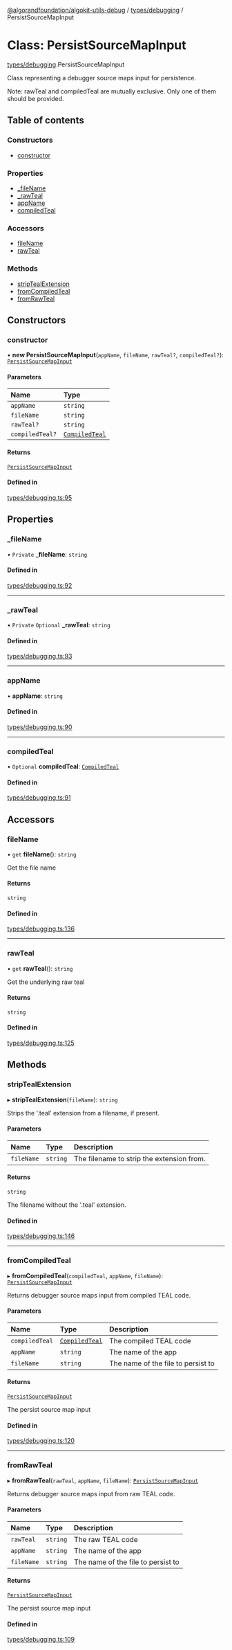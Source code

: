 [@algorandfoundation/algokit-utils-debug](../README.md) / [types/debugging](../modules/types_debugging.md) / PersistSourceMapInput

# Class: PersistSourceMapInput

[types/debugging](../modules/types_debugging.md).PersistSourceMapInput

Class representing a debugger source maps input for persistence.

Note: rawTeal and compiledTeal are mutually exclusive. Only one of them should be provided.

## Table of contents

### Constructors

- [constructor](types_debugging.PersistSourceMapInput.md#constructor)

### Properties

- [\_fileName](types_debugging.PersistSourceMapInput.md#_filename)
- [\_rawTeal](types_debugging.PersistSourceMapInput.md#_rawteal)
- [appName](types_debugging.PersistSourceMapInput.md#appname)
- [compiledTeal](types_debugging.PersistSourceMapInput.md#compiledteal)

### Accessors

- [fileName](types_debugging.PersistSourceMapInput.md#filename)
- [rawTeal](types_debugging.PersistSourceMapInput.md#rawteal)

### Methods

- [stripTealExtension](types_debugging.PersistSourceMapInput.md#striptealextension)
- [fromCompiledTeal](types_debugging.PersistSourceMapInput.md#fromcompiledteal)
- [fromRawTeal](types_debugging.PersistSourceMapInput.md#fromrawteal)

## Constructors

### constructor

• **new PersistSourceMapInput**(`appName`, `fileName`, `rawTeal?`, `compiledTeal?`): [`PersistSourceMapInput`](types_debugging.PersistSourceMapInput.md)

#### Parameters

| Name | Type |
| :------ | :------ |
| `appName` | `string` |
| `fileName` | `string` |
| `rawTeal?` | `string` |
| `compiledTeal?` | [`CompiledTeal`](../interfaces/types_debugging.CompiledTeal.md) |

#### Returns

[`PersistSourceMapInput`](types_debugging.PersistSourceMapInput.md)

#### Defined in

[types/debugging.ts:95](https://github.com/algorandfoundation/algokit-utils-ts-debug/blob/main/src/types/debugging.ts#L95)

## Properties

### \_fileName

• `Private` **\_fileName**: `string`

#### Defined in

[types/debugging.ts:92](https://github.com/algorandfoundation/algokit-utils-ts-debug/blob/main/src/types/debugging.ts#L92)

___

### \_rawTeal

• `Private` `Optional` **\_rawTeal**: `string`

#### Defined in

[types/debugging.ts:93](https://github.com/algorandfoundation/algokit-utils-ts-debug/blob/main/src/types/debugging.ts#L93)

___

### appName

• **appName**: `string`

#### Defined in

[types/debugging.ts:90](https://github.com/algorandfoundation/algokit-utils-ts-debug/blob/main/src/types/debugging.ts#L90)

___

### compiledTeal

• `Optional` **compiledTeal**: [`CompiledTeal`](../interfaces/types_debugging.CompiledTeal.md)

#### Defined in

[types/debugging.ts:91](https://github.com/algorandfoundation/algokit-utils-ts-debug/blob/main/src/types/debugging.ts#L91)

## Accessors

### fileName

• `get` **fileName**(): `string`

Get the file name

#### Returns

`string`

#### Defined in

[types/debugging.ts:136](https://github.com/algorandfoundation/algokit-utils-ts-debug/blob/main/src/types/debugging.ts#L136)

___

### rawTeal

• `get` **rawTeal**(): `string`

Get the underlying raw teal

#### Returns

`string`

#### Defined in

[types/debugging.ts:125](https://github.com/algorandfoundation/algokit-utils-ts-debug/blob/main/src/types/debugging.ts#L125)

## Methods

### stripTealExtension

▸ **stripTealExtension**(`fileName`): `string`

Strips the '.teal' extension from a filename, if present.

#### Parameters

| Name | Type | Description |
| :------ | :------ | :------ |
| `fileName` | `string` | The filename to strip the extension from. |

#### Returns

`string`

The filename without the '.teal' extension.

#### Defined in

[types/debugging.ts:146](https://github.com/algorandfoundation/algokit-utils-ts-debug/blob/main/src/types/debugging.ts#L146)

___

### fromCompiledTeal

▸ **fromCompiledTeal**(`compiledTeal`, `appName`, `fileName`): [`PersistSourceMapInput`](types_debugging.PersistSourceMapInput.md)

Returns debugger source maps input from compiled TEAL code.

#### Parameters

| Name | Type | Description |
| :------ | :------ | :------ |
| `compiledTeal` | [`CompiledTeal`](../interfaces/types_debugging.CompiledTeal.md) | The compiled TEAL code |
| `appName` | `string` | The name of the app |
| `fileName` | `string` | The name of the file to persist to |

#### Returns

[`PersistSourceMapInput`](types_debugging.PersistSourceMapInput.md)

The persist source map input

#### Defined in

[types/debugging.ts:120](https://github.com/algorandfoundation/algokit-utils-ts-debug/blob/main/src/types/debugging.ts#L120)

___

### fromRawTeal

▸ **fromRawTeal**(`rawTeal`, `appName`, `fileName`): [`PersistSourceMapInput`](types_debugging.PersistSourceMapInput.md)

Returns debugger source maps input from raw TEAL code.

#### Parameters

| Name | Type | Description |
| :------ | :------ | :------ |
| `rawTeal` | `string` | The raw TEAL code |
| `appName` | `string` | The name of the app |
| `fileName` | `string` | The name of the file to persist to |

#### Returns

[`PersistSourceMapInput`](types_debugging.PersistSourceMapInput.md)

The persist source map input

#### Defined in

[types/debugging.ts:109](https://github.com/algorandfoundation/algokit-utils-ts-debug/blob/main/src/types/debugging.ts#L109)
